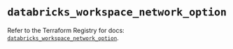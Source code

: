 # `databricks_workspace_network_option`

Refer to the Terraform Registry for docs: [`databricks_workspace_network_option`](https://registry.terraform.io/providers/databricks/databricks/1.92.0/docs/resources/workspace_network_option).
